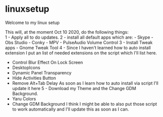 # linuxsetup
Welcome to my linux setup

This will, at the moment Oct 10 2020, do the following things:<br>
1 - Apply all to do updates. 
2 - install all default apps which are:
    - Skype
    - Obs Studio
    - Conky
    - MPV
    - PulseAudio Volume Control
3 - Install Tweak apps
    - Gnome Tweak Tool
4 - Since I haven't learned how to auto install extension I put an list of needed extensions on the script which I'll list here.
  - Control Blur Effect On Lock Screen 
  - DesktopIcons 
  - Dynamic Panel Transparency 
  - Hide Activities Button 
  - Remove Alt+Tab Delay 
As soon as I learn how to auto install via script I'll update it here
5 - Download my Theme and the Change GDM Background.
  - Yaru Colors 
  - Change GDM Background
I think I might be able to also put those script to work automatically and I'll update this as soon as I can.
